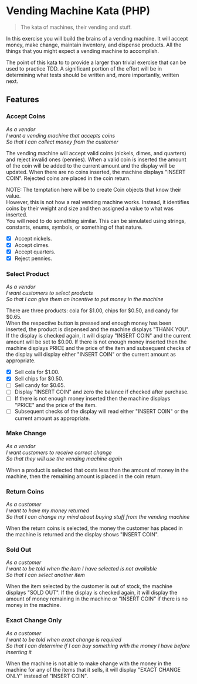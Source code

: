 Vending Machine Kata (PHP)
==========================
> The kata of machines, their vending and stuff.

In this exercise you will build the brains of a vending machine. It will accept 
money, make change, maintain inventory, and dispense products. All the things 
that you might expect a vending machine to accomplish.

The point of this kata to to provide a larger than trivial exercise that can be
used to practice TDD. A significant portion of the effort will be in 
determining what tests should be written and, more importantly, written next.

Features
--------

### Accept Coins

_As a vendor_  
_I want a vending machine that accepts coins_  
_So that I can collect money from the customer_  

The vending machine will accept valid coins (nickels, dimes, and quarters) and 
reject invalid ones (pennies). When a valid coin is inserted the amount of the 
coin will be added to the current amount and the display will be updated. When 
there are no coins inserted, the machine displays "INSERT COIN". Rejected coins 
are placed in the coin return.

NOTE: The temptation here will be to create Coin objects that know their value.  
However, this is not how a real vending machine works. Instead, it identifies 
coins by their weight and size and then assigned a value to what was inserted.  
You will need to do something similar. This can be simulated using strings, 
constants, enums, symbols, or something of that nature.

- [x] Accept nickels.
- [x] Accept dimes.
- [x] Accept quarters.
- [x] Reject pennies.

### Select Product

_As a vendor_  
_I want customers to select products_  
_So that I can give them an incentive to put money in the machine_  

There are three products: cola for $1.00, chips for $0.50, and candy for $0.65.  
When the respective button is pressed and enough money has been inserted, the 
product is dispensed and the machine displays "THANK YOU".  If the display is 
checked again, it will display "INSERT COIN" and the current amount will be set 
to $0.00.  If there is not enough money inserted then the machine displays 
PRICE and the price of the item and subsequent checks of the display will 
display either "INSERT COIN" or the current amount as appropriate.

- [x] Sell cola for $1.00.
- [x] Sell chips for $0.50.
- [ ] Sell candy for $0.65.
- [ ] Display "INSERT COIN" and zero the balance if checked after purchase.
- [ ] If there is not enough money inserted then the machine displays "PRICE" and the price of the item.
- [ ] Subsequent checks of the display will read either "INSERT COIN" or the current amount as appropriate.

### Make Change

_As a vendor_  
_I want customers to receive correct change_  
_So that they will use the vending machine again_  

When a product is selected that costs less than the amount of money in the machine, then the remaining amount is placed
in the coin return.

### Return Coins

_As a customer_  
_I want to have my money returned_  
_So that I can change my mind about buying stuff from the vending machine_  

When the return coins is selected, the money the customer has placed in the 
machine is returned and the display shows "INSERT COIN".

### Sold Out

_As a customer_  
_I want to be told when the item I have selected is not available_  
_So that I can select another item_  

When the item selected by the customer is out of stock, the machine displays 
"SOLD OUT".  If the display is checked again, it will display the amount of 
money remaining in the machine or "INSERT COIN" if there is no money in the 
machine.

### Exact Change Only

_As a customer_  
_I want to be told when exact change is required_  
_So that I can determine if I can buy something with the money I have before inserting it_  

When the machine is not able to make change with the money in the machine for 
any of the items that it sells, it will display "EXACT CHANGE ONLY" instead of 
"INSERT COIN".
